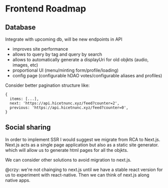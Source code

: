 # Frontend Roadmap

## Database

Integrate with upcoming db, will be new endpoints in API
- improves site performance
- allows to query by tag and query by search
- allows to automatically generate a displayUri for old objkts (audio, images, etc)
- proportional UI (menu/minting form/profile/loading)
- config page (configurable hDAO votes/configurable aliases and profiles)

Consider better pagination structure like:
```
{
  items: [...],
  next: 'https://api.hicetnunc.xyz/feed?counter=2',
  previous: 'https://api.hicetnunc.xyz/feed?counter=0',
}
```
## Social sharing

In order to implement SSR I would suggest we migrate from RCA to Next.js. Next.js acts as a single page application but also as a static site generator. which will allow us to generate html pages for all the objkts.

We can consider other solutions to avoid migration to next.js.

@crzy: we're not chainging to next.js until we have a stable react version for us to experiment with react-native. Then we can think of next.js along native apps.
